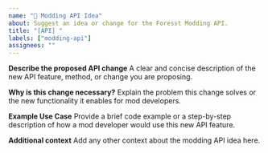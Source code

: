 ```yaml
---
name: "🧩 Modding API Idea"
about: Suggest an idea or change for the Foresst Modding API.
title: "[API] "
labels: ["modding-api"]
assignees: ""
---
```


**Describe the proposed API change**
A clear and concise description of the new API feature, method, or change you are proposing.

**Why is this change necessary?**
Explain the problem this change solves or the new functionality it enables for mod developers.

**Example Use Case**
Provide a brief code example or a step-by-step description of how a mod developer would use this new API feature.

**Additional context**
Add any other context about the modding API idea here.
